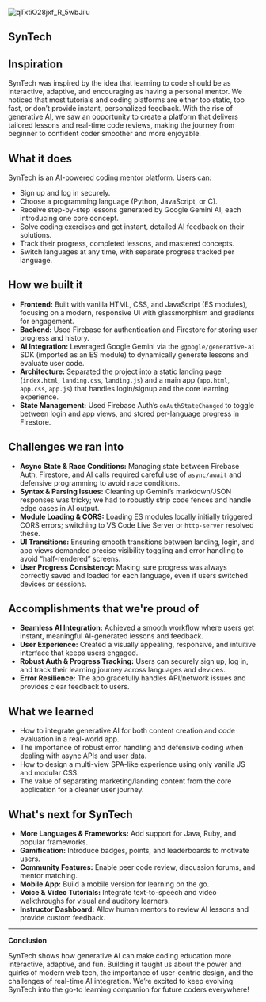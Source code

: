 
![qTxtiO28jxf_R_5wbJilu](https://github.com/user-attachments/assets/652d6912-71a2-4e79-8147-4fb49435496d)

## SynTech

## Inspiration

SynTech was inspired by the idea that learning to code should be as interactive, adaptive, and encouraging as having a personal mentor. We noticed that most tutorials and coding platforms are either too static, too fast, or don’t provide instant, personalized feedback. With the rise of generative AI, we saw an opportunity to create a platform that delivers tailored lessons and real-time code reviews, making the journey from beginner to confident coder smoother and more enjoyable.

## What it does

SynTech is an AI-powered coding mentor platform. Users can:
- Sign up and log in securely.
- Choose a programming language (Python, JavaScript, or C).
- Receive step-by-step lessons generated by Google Gemini AI, each introducing one core concept.
- Solve coding exercises and get instant, detailed AI feedback on their solutions.
- Track their progress, completed lessons, and mastered concepts.
- Switch languages at any time, with separate progress tracked per language.

## How we built it

- **Frontend:** Built with vanilla HTML, CSS, and JavaScript (ES modules), focusing on a modern, responsive UI with glassmorphism and gradients for engagement.
- **Backend:** Used Firebase for authentication and Firestore for storing user progress and history.
- **AI Integration:** Leveraged Google Gemini via the `@google/generative-ai` SDK (imported as an ES module) to dynamically generate lessons and evaluate user code.
- **Architecture:** Separated the project into a static landing page (`index.html`, `landing.css`, `landing.js`) and a main app (`app.html`, `app.css`, `app.js`) that handles login/signup and the core learning experience.
- **State Management:** Used Firebase Auth’s `onAuthStateChanged` to toggle between login and app views, and stored per-language progress in Firestore.

## Challenges we ran into

- **Async State & Race Conditions:** Managing state between Firebase Auth, Firestore, and AI calls required careful use of `async/await` and defensive programming to avoid race conditions.
- **Syntax & Parsing Issues:** Cleaning up Gemini’s markdown/JSON responses was tricky; we had to robustly strip code fences and handle edge cases in AI output.
- **Module Loading & CORS:** Loading ES modules locally initially triggered CORS errors; switching to VS Code Live Server or `http-server` resolved these.
- **UI Transitions:** Ensuring smooth transitions between landing, login, and app views demanded precise visibility toggling and error handling to avoid “half-rendered” screens.
- **User Progress Consistency:** Making sure progress was always correctly saved and loaded for each language, even if users switched devices or sessions.

## Accomplishments that we're proud of

- **Seamless AI Integration:** Achieved a smooth workflow where users get instant, meaningful AI-generated lessons and feedback.
- **User Experience:** Created a visually appealing, responsive, and intuitive interface that keeps users engaged.
- **Robust Auth & Progress Tracking:** Users can securely sign up, log in, and track their learning journey across languages and devices.
- **Error Resilience:** The app gracefully handles API/network issues and provides clear feedback to users.

## What we learned

- How to integrate generative AI for both content creation and code evaluation in a real-world app.
- The importance of robust error handling and defensive coding when dealing with async APIs and user data.
- How to design a multi-view SPA-like experience using only vanilla JS and modular CSS.
- The value of separating marketing/landing content from the core application for a cleaner user journey.

## What's next for SynTech

- **More Languages & Frameworks:** Add support for Java, Ruby, and popular frameworks.
- **Gamification:** Introduce badges, points, and leaderboards to motivate users.
- **Community Features:** Enable peer code review, discussion forums, and mentor matching.
- **Mobile App:** Build a mobile version for learning on the go.
- **Voice & Video Tutorials:** Integrate text-to-speech and video walkthroughs for visual and auditory learners.
- **Instructor Dashboard:** Allow human mentors to review AI lessons and provide custom feedback.

---
**Conclusion**

SynTech shows how generative AI can make coding education more interactive, adaptive, and fun. Building it taught us about the power and quirks of modern web tech, the importance of user-centric design, and the challenges of real-time AI integration. We’re excited to keep evolving SynTech into the go-to learning companion for future coders everywhere!
